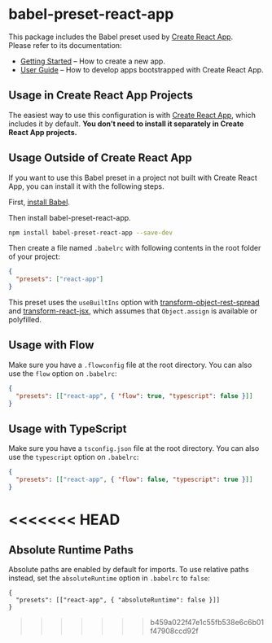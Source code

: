 # babel-preset-react-app

This package includes the Babel preset used by [Create React App](https://github.com/facebook/create-react-app).<br>
Please refer to its documentation:

- [Getting Started](https://facebook.github.io/create-react-app/docs/getting-started) – How to create a new app.
- [User Guide](https://facebook.github.io/create-react-app/) – How to develop apps bootstrapped with Create React App.

## Usage in Create React App Projects

The easiest way to use this configuration is with [Create React App](https://github.com/facebook/create-react-app), which includes it by default. **You don’t need to install it separately in Create React App projects.**

## Usage Outside of Create React App

If you want to use this Babel preset in a project not built with Create React App, you can install it with the following steps.

First, [install Babel](https://babeljs.io/docs/setup/).

Then install babel-preset-react-app.

```sh
npm install babel-preset-react-app --save-dev
```

Then create a file named `.babelrc` with following contents in the root folder of your project:

```json
{
  "presets": ["react-app"]
}
```

This preset uses the `useBuiltIns` option with [transform-object-rest-spread](http://babeljs.io/docs/plugins/transform-object-rest-spread/) and [transform-react-jsx](http://babeljs.io/docs/plugins/transform-react-jsx/), which assumes that `Object.assign` is available or polyfilled.

## Usage with Flow

Make sure you have a `.flowconfig` file at the root directory. You can also use the `flow` option on `.babelrc`:

```json
{
  "presets": [["react-app", { "flow": true, "typescript": false }]]
}
```

## Usage with TypeScript

Make sure you have a `tsconfig.json` file at the root directory. You can also use the `typescript` option on `.babelrc`:

```json
{
  "presets": [["react-app", { "flow": false, "typescript": true }]]
}
```
<<<<<<< HEAD
=======

## Absolute Runtime Paths

Absolute paths are enabled by default for imports. To use relative paths instead, set the `absoluteRuntime` option in `.babelrc` to `false`:

```
{
  "presets": [["react-app", { "absoluteRuntime": false }]]
}
```
>>>>>>> b459a022f47e1c55fb538e6c6b01f47908ccd92f
